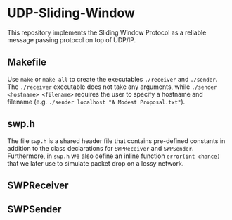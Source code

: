 # UDP-Sliding-Window
This repository implements the Sliding Window Protocol as a reliable message passing protocol on top of UDP/IP.

## Makefile
Use `make` or `make all` to create the executables `./receiver` and `./sender`. The `./receiver` executable does not take any arguments, while `./sender <hostname> <filename>` requires the user to specify a hostname and filename (e.g. `./sender localhost "A Modest Proposal.txt"`).

## swp.h
The file `swp.h` is a shared header file that contains pre-defined constants in addition to the class declarations for `SWPReceiver` and `SWPSender`. Furthermore, in `swp.h` we also define an inline function `error(int chance)` that we later use to simulate packet drop on a lossy network.

## SWPReceiver

## SWPSender

